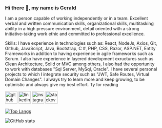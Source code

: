 ### Hi there 👋, my name is Gerald
<!-- ![](https://i.postimg.cc/Z0zk1mWj/Azul-y-Blanco-Foto-Helv-tica-Moderna-Programa-de-Vacunaci-n-Salud-General-Banner.png) -->

I am a person capable of working independently or in a team. Excellent verbal and written communication skills, organizational skills, multitasking ability in a high pressure environment, detail oriented with a strong initiative-taking work ethic and committed to professional excellence.

Skills: I have experience in technologies such as: React, NodeJs, Axios, Git, Github, JavaScript, Java, Bootstrap, C #, PHP, CSS, Razor, ASP.NET, Entity Frameworks in addition to having experience in agile frameworks such as Scrum. I also have experience in layered development exructures such as Clean Architecture, Solid or MVC among others, I also had the opportunity to work with databases "Sql Server, MySql, Oracle". I have several personal projects to which I integrate security such as "JWT, Safe Routes, Virtual Domain Changes". I always try to learn more and keep growing, to be optimistic and always give my best effort. Ty for reading



[<img src='https://cdn.jsdelivr.net/npm/simple-icons@3.0.1/icons/github.svg' alt='github' height='40'>](https://github.com/GRZ29)  [<img src='https://cdn.jsdelivr.net/npm/simple-icons@3.0.1/icons/linkedin.svg' alt='linkedin' height='40'>](https://www.linkedin.com/in/gerald-rosales-6047b8199/)  [<img src='https://cdn.jsdelivr.net/npm/simple-icons@3.0.1/icons/instagram.svg' alt='instagram' height='40'>](https://www.instagram.com/_gerrz_/?hl=es/)  [<img src='https://cdn.jsdelivr.net/npm/simple-icons@3.0.1/icons/stackoverflow.svg' alt='stackoverflow' height='40'>](https://stackoverflow.com/users/16539041/grz)  

[![Top Langs](https://github-readme-stats.vercel.app/api/top-langs/?username=GRZ29)](https://github.com/anuraghazra/github-readme-stats)

![GitHub stats](https://github-readme-stats.vercel.app/api?username=GRZ29&show_icons=true)  



